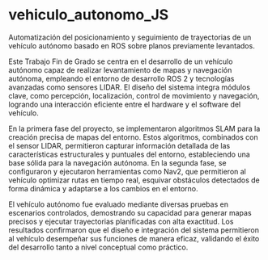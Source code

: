 # vehiculo_autonomo_JS
Automatización del posicionamiento y seguimiento de trayectorias de un vehículo autónomo basado en ROS sobre planos previamente levantados.


Este Trabajo Fin de Grado se centra en el desarrollo de un vehículo autónomo capaz de realizar levantamiento de mapas y navegación autónoma, empleando el entorno de desarrollo ROS 2 y tecnologías avanzadas como sensores LIDAR. El diseño del sistema integra módulos clave, como percepción, localización, control de movimiento y navegación, logrando una interacción eficiente entre el hardware y el software del vehículo. 

En la primera fase del proyecto, se implementaron algoritmos SLAM para la creación precisa de mapas del entorno. Estos algoritmos, combinados con el sensor LIDAR, permitieron capturar información detallada de las características estructurales y puntuales del entorno, estableciendo una base sólida para la navegación autónoma. En la segunda fase, se configuraron y ejecutaron herramientas como Nav2, que permitieron al vehículo optimizar rutas en tiempo real, esquivar obstáculos detectados de forma dinámica y adaptarse a los cambios en el entorno. 

El vehículo autónomo fue evaluado mediante diversas pruebas en escenarios controlados, demostrando su capacidad para generar mapas precisos y ejecutar trayectorias planificadas con alta exactitud. Los resultados confirmaron que el diseño e integración del sistema permitieron al vehículo desempeñar sus funciones de manera eficaz, validando el éxito del desarrollo tanto a nivel conceptual como práctico. 
